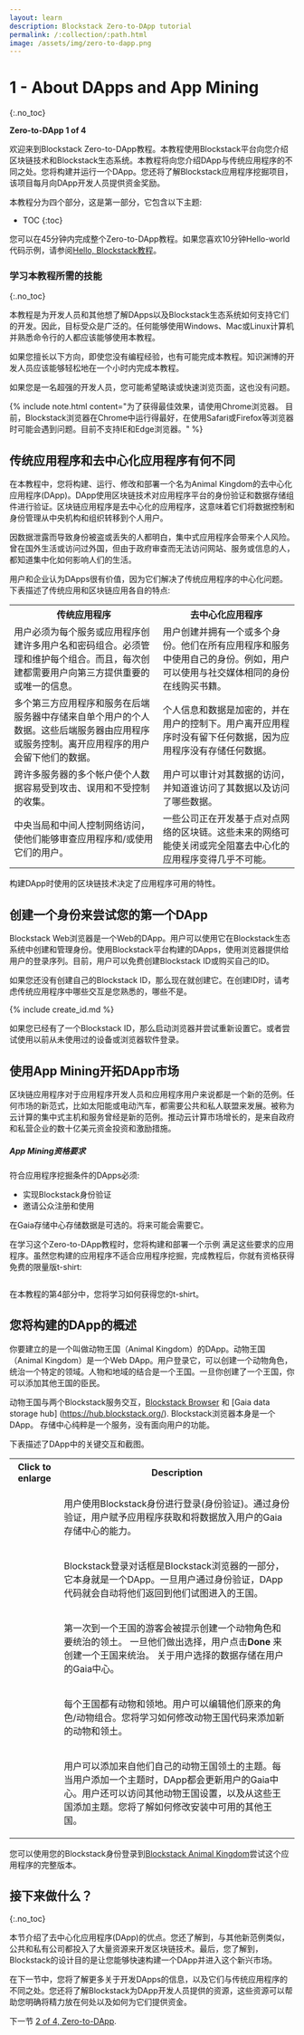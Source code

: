 ```yaml
---
layout: learn
description: Blockstack Zero-to-DApp tutorial
permalink: /:collection/:path.html
image: /assets/img/zero-to-dapp.png
---
```

# 1 - About DApps and App Mining
{:.no_toc}

**Zero-to-DApp 1 of 4**

欢迎来到Blockstack Zero-to-DApp教程。本教程使用Blockstack平台向您介绍区块链技术和Blockstack生态系统。本教程将向您介绍DApp与传统应用程序的不同之处。您将构建并运行一个DApp。您还将了解Blockstack应用程序挖掘项目，该项目每月向DApp开发人员提供资金奖励。

本教程分为四个部分，这是第一部分，它包含以下主题:

* TOC
{:toc}

您可以在45分钟内完成整个Zero-to-DApp教程。如果您喜欢10分钟Hello-world代码示例，请参阅[Hello, Blockstack教程](/browser/hello-blockstack)。

### 学习本教程所需的技能
{:.no_toc}

本教程是为开发人员和其他想了解DApps以及Blockstack生态系统如何支持它们的开发。因此，目标受众是广泛的。任何能够使用Windows、Mac或Linux计算机并熟悉命令行的人都应该能够使用本教程。

如果您擅长以下方向，即使您没有编程经验，也有可能完成本教程。知识渊博的开发人员应该能够轻松地在一个小时内完成本教程。

如果您是一名超强的开发人员，您可能希望略读或快速浏览页面，这也没有问题。

{% include note.html content="为了获得最佳效果，请使用Chrome浏览器。 目前，Blockstack浏览器在Chrome中运行得最好，在使用Safari或Firefox等浏览器时可能会遇到问题。目前不支持IE和Edge浏览器。" %}


## 传统应用程序和去中心化应用程序有何不同

在本教程中，您将构建、运行、修改和部署一个名为Animal Kingdom的去中心化应用程序(DApp)。DApp使用区块链技术对应用程序平台的身份验证和数据存储组件进行验证。区块链应用程序是去中心化的应用程序，这意味着它们将数据控制和身份管理从中央机构和组织转移到个人用户。

因数据泄露而导致身份被盗或丢失的人都明白，集中式应用程序会带来个人风险。曾在国外生活或访问过外国，但由于政府审查而无法访问网站、服务或信息的人，都知道集中化如何影响人们的生活。

用户和企业认为DApps很有价值，因为它们解决了传统应用程序的中心化问题。下表描述了传统应用和区块链应用各自的特点:

<table class="uk-table uk-table-small uk-table-divider">
  <tr>
    <th>传统应用程序</th>
    <th>去中心化应用程序</th>
  </tr>
  <tr>
    <td>用户必须为每个服务或应用程序创建许多用户名和密码组合。必须管理和维护每个组合。而且，每次创建都需要用户向第三方提供重要的或唯一的信息。</td>
    <td>用户创建并拥有一个或多个身份。他们在所有应用程序和服务中使用自己的身份。例如，用户可以使用与社交媒体相同的身份在线购买书籍。</td>
  </tr>
  <tr>
    <td>多个第三方应用程序和服务在后端服务器中存储来自单个用户的个人数据。这些后端服务器由应用程序或服务控制。离开应用程序的用户会留下他们的数据。</td>
    <td>个人信息和数据是加密的，并在用户的控制下。用户离开应用程序时没有留下任何数据，因为应用程序没有存储任何数据。</td>
  </tr>
  <tr>
    <td>跨许多服务器的多个帐户使个人数据容易受到攻击、误用和不受控制的收集。</td>
    <td>用户可以审计对其数据的访问，并知道谁访问了其数据以及访问了哪些数据。</td>    
  </tr>
  <tr>
    <td>中央当局和中间人控制网络访问，使他们能够审查应用程序和/或使用它们的用户。</td>
    <td>一些公司正在开发基于点对点网络的区块链。这些未来的网络可能使关闭或完全阻塞去中心化的应用程序变得几乎不可能。</td>    
  </tr>
</table>

构建DApp时使用的区块链技术决定了应用程序可用的特性。

## 创建一个身份来尝试您的第一个DApp

Blockstack Web浏览器是一个Web的DApp。用户可以使用它在Blockstack生态系统中创建和管理身份。使用Blockstack平台构建的DApps，使用浏览器提供给用户的登录序列。目前，用户可以免费创建Blockstack ID或购买自己的ID。

如果您还没有创建自己的Blockstack ID，那么现在就创建它。在创建ID时，请考虑传统应用程序中哪些交互是您熟悉的，哪些不是。

{% include create_id.md %}

如果您已经有了一个Blockstack ID，那么启动浏览器并尝试重新设置它。或者尝试使用以前从未使用过的设备或浏览器软件登录。

## 使用App Mining开拓DApp市场

区块链应用程序对于应用程序开发人员和应用程序用户来说都是一个新的范例。任何市场的新范式，比如太阳能或电动汽车，都需要公共和私人联盟来发展。被称为云计算的集中式主机和服务曾经是新的范例。推动云计算市场增长的，是来自政府和私营企业的数十亿美元资金投资和激励措施。

<div class="uk-card uk-card-default uk-card-body">
<h5>App Mining资格要求</h5>
<p>符合应用程序挖掘条件的DApps必须:</p>

<ul>
<li>实现Blockstack身份验证</li>
<li>邀请公众注册和使用</li>
</ul>

<p>在Gaia存储中心存储数据是可选的。将来可能会需要它。</p>

<p>在学习这个Zero-to-DApp教程时，您将构建和部署一个示例
满足这些要求的应用程序。虽然您构建的应用程序不适合应用程序挖掘，完成教程后，你就有资格获得免费的限量版t-shirt:</p>

<p><img class="uk-align-center" src="images/tshirt-blank.png" alt=""></p>

<p>在本教程的第4部分中，您将学习如何获得您的t-shirt。</p>

</div>

## 您将构建的DApp的概述

你要建立的是一个叫做动物王国（Animal Kingdom）的DApp。动物王国（Animal Kingdom）是一个Web DApp。用户登录它，可以创建一个动物角色，统治一个特定的领域。人物和地域的结合是一个王国。一旦你创建了一个王国，你可以添加其他王国的臣民。

动物王国与两个Blockstack服务交互，[Blockstack
Browser](https://browser.blockstack.org) 和 [Gaia data storage hub]
(https://hub.blockstack.org/). Blockstack浏览器本身是一个DApp。 存储中心纯粹是一个服务，没有面向用户的功能。

下表描述了DApp中的关键交互和截图。

<table class="uk-table uk-table-striped">
  <tr>
    <th>Click to enlarge</th>
    <th> Description</th>
  </tr>
  <tr>
    <td><div uk-lightbox="animation: slide">
         <a class="uk-inline" href="images/kingdom-enter.png" data-caption="Users must login with a Blockstack identity.">
             <img src="images/kingdom-enter.png" alt="">
         </a>
    </div>
    </td>
    <td><p>用户使用Blockstack身份进行登录(身份验证)。通过身份验证，用户赋予应用程序获取和将数据放入用户的Gaia存储中心的能力。</p></td>
  </tr>
  <tr>
    <td><div uk-lightbox="animation: slide">
          <a class="uk-inline" href="images/kingdom-signin.png" data-caption="Blockstack login dialogs.">
              <img src="images/kingdom-signin.png" alt="">
          </a>
     </div>
     </td>
    <td><p>Blockstack登录对话框是Blockstack浏览器的一部分，它本身就是一个DApp。一旦用户通过身份验证，DApp代码就会自动将他们返回到他们试图进入的王国。</p></td>
  </tr>
  <tr>
  <td><div uk-lightbox="animation: slide">
    <a class="uk-inline" href="images/kingdom-new.png" data-caption="Choose a persona and territory.">
        <img src="images/kingdom-new.png" alt="">
    </a>
    </div></td>
  <td><p>第一次到一个王国的游客会被提示创建一个动物角色和要统治的领土。 一旦他们做出选择，用户点击<strong>Done</strong> 来创建一个王国来统治。 关于用户选择的数据存储在用户的Gaia中心。</p>
  </td>
</tr>
<tr>
  <td> <div uk-lightbox="animation: slide">
     <a class="uk-inline" href="images/kingdom-choices.gif" data-caption="Choose a persona and territory.">
      <img src="images/kingdom-choices.gif" alt="">
    </a>
   </div></td>
  <td><p>每个王国都有动物和领地。用户可以编辑他们原来的角色/动物组合。您将学习如何修改动物王国代码来添加新的动物和领土。</p></td>
</tr>
<tr>
  <td><div uk-lightbox="animation: slide">
  <a class="uk-inline" href="images/kingdom-subjects.gif" data-caption="Adding subjects">
      <img src="images/kingdom-subjects.gif" alt="">
  </a>
  </div></td>
  <td>
  <p>用户可以添加来自他们自己的动物王国领土的主题。每当用户添加一个主题时，DApp都会更新用户的Gaia中心。用户还可以访问其他动物王国设置，以及从这些王国添加主题。您将了解如何修改安装中可用的其他王国。
  </p>
  </td>
</tr>
</table>

您可以使用您的Blockstack身份登录到<a href="https://animalkingdoms.netlify.com/" target="\_blank">Blockstack Animal Kingdom</a>尝试这个应用程序的完整版本。

## 接下来做什么？
{:.no_toc}

本节介绍了去中心化应用程序(DApp)的优点。您还了解到，与其他新范例类似，公共和私有公司都投入了大量资源来开发区块链技术。最后，您了解到，Blockstack的设计目的是让您能够快速构建一个DApp并进入这个新兴市场。

在下一节中，您将了解更多关于开发DApps的信息，以及它们与传统应用程序的不同之处。您还将了解Blockstack为DApp开发人员提供的资源，这些资源可以帮助您明确将精力放在何处以及如何为它们提供资金。

下一节 [2 of 4, Zero-to-DApp](zero_to_dapp_2.html).

